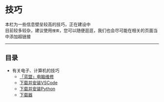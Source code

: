 # 技巧  

本栏为一些信息壁垒较高的技巧，正在建设中  
目前较多较杂，建议使用`搜索`，您可以随便逛逛，我们也会尽可能在相关的页面当中添加超链接  

---

## 目录  
- 有关电子、计算机的技巧  
    - [「蓝盟」电脑维修](「蓝盟」电脑维修.md)  
    - [下载并安装VSCode](下载并安装VSCode.md)  
    - [下载并安装Python](下载并安装Python.md)  
    - [下载器](下载器.md)  
